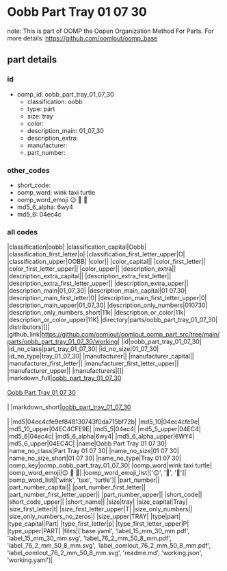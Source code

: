 # Oobb Part Tray 01 07 30  

note: This is part of OOMP the Oopen Organization Method For Parts. For more details: https://github.com/oomlout/oomp_base

##  part details





### id
* oomp_id: oobb_part_tray_01_07_30
  * classification: oobb
  * type: part
  * size: tray
  * color: 
  * description_main: 01_07_30
  * description_extra: 
  * manufacturer: 
  * part_number: 

### other_codes
* short_code: 
* oomp_word: wink taxi turtle
* oomp_word_emoji :wink: :taxi: :turtle:
* md5_6_alpha: 6wy4
* md5_6: 04ec4c

### all codes 
|classification|oobb|
|classification_capital|Oobb|
|classification_first_letter|o|
|classification_first_letter_upper|O|
|classification_upper|OOBB|
|color||
|color_capital||
|color_first_letter||
|color_first_letter_upper||
|color_upper||
|description_extra||
|description_extra_capital||
|description_extra_first_letter||
|description_extra_first_letter_upper||
|description_extra_upper||
|description_main|01_07_30|
|description_main_capital|01 07.30|
|description_main_first_letter|0|
|description_main_first_letter_upper|0|
|description_main_upper|01_07_30|
|description_only_numbers|010730|
|description_only_numbers_short|11k|
|description_or_color|11k|
|description_or_color_upper|11K|
|directory|parts/oobb_part_tray_01_07_30|
|distributors|[]|
|github_link|https://github.com/oomlout/oomlout_oomp_part_src/tree/main/parts/oobb_part_tray_01_07_30/working|
|id|oobb_part_tray_01_07_30|
|id_no_class|part_tray_01_07_30|
|id_no_size|01_07_30|
|id_no_type|tray_01_07_30|
|manufacturer||
|manufacturer_capital||
|manufacturer_first_letter||
|manufacturer_first_letter_upper||
|manufacturer_upper||
|manufacturers|[]|
|markdown_full|[oobb_part_tray_01_07_30](https://github.com/oomlout/oomlout_oomp_part_src/tree/main/parts/oobb_part_tray_01_07_30/working)<br>[](https://github.com/oomlout/oomlout_oomp_part_src/tree/main/parts/oobb_part_tray_01_07_30/working)<br>[Oobb Part Tray 01 07 30](https://github.com/oomlout/oomlout_oomp_part_src/tree/main/parts/oobb_part_tray_01_07_30/working)<br><br>|
|markdown_short|[oobb_part_tray_01_07_30](https://github.com/oomlout/oomlout_oomp_part_src/tree/main/parts/oobb_part_tray_01_07_30/working)<br><br>|
|md5|04ec4cfe9ef848130743f0da715bf72b|
|md5_10|04ec4cfe9e|
|md5_10_upper|04EC4CFE9E|
|md5_5|04ec4|
|md5_5_upper|04EC4|
|md5_6|04ec4c|
|md5_6_alpha|6wy4|
|md5_6_alpha_upper|6WY4|
|md5_6_upper|04EC4C|
|name|Oobb Part Tray 01 07 30|
|name_no_class|Part Tray 01 07 30|
|name_no_size|01 07 30|
|name_no_size_short|01 07 30|
|name_no_type|Tray 01 07 30|
|oomp_key|oomp_oobb_part_tray_01_07_30|
|oomp_word|wink taxi turtle|
|oomp_word_emoji|:wink: :taxi: :turtle:|
|oomp_word_emoji_list|[':wink:', ':taxi:', ':turtle:']|
|oomp_word_list|['wink', 'taxi', 'turtle']|
|part_number||
|part_number_capital||
|part_number_first_letter||
|part_number_first_letter_upper||
|part_number_upper||
|short_code||
|short_code_upper||
|short_name||
|size|tray|
|size_capital|Tray|
|size_first_letter|t|
|size_first_letter_upper|T|
|size_only_numbers||
|size_only_numbers_no_zeros||
|size_upper|TRAY|
|type|part|
|type_capital|Part|
|type_first_letter|p|
|type_first_letter_upper|P|
|type_upper|PART|
|files|['base.yaml', 'label_15_mm_30_mm.pdf', 'label_15_mm_30_mm.svg', 'label_76_2_mm_50_8_mm.pdf', 'label_76_2_mm_50_8_mm.svg', 'label_oomlout_76_2_mm_50_8_mm.pdf', 'label_oomlout_76_2_mm_50_8_mm.svg', 'readme.md', 'working.json', 'working.yaml']|
